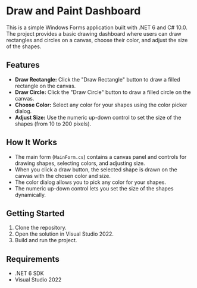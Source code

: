 # Draw and Paint Dashboard

This is a simple Windows Forms application built with .NET 6 and C# 10.0. The project provides a basic drawing dashboard where users can draw rectangles and circles on a canvas, choose their color, and adjust the size of the shapes.

## Features

- **Draw Rectangle:** Click the "Draw Rectangle" button to draw a filled rectangle on the canvas.
- **Draw Circle:** Click the "Draw Circle" button to draw a filled circle on the canvas.
- **Choose Color:** Select any color for your shapes using the color picker dialog.
- **Adjust Size:** Use the numeric up-down control to set the size of the shapes (from 10 to 200 pixels).

## How It Works

- The main form (`MainForm.cs`) contains a canvas panel and controls for drawing shapes, selecting colors, and adjusting size.
- When you click a draw button, the selected shape is drawn on the canvas with the chosen color and size.
- The color dialog allows you to pick any color for your shapes.
- The numeric up-down control lets you set the size of the shapes dynamically.

## Getting Started

1. Clone the repository.
2. Open the solution in Visual Studio 2022.
3. Build and run the project.

## Requirements

- .NET 6 SDK
- Visual Studio 2022

